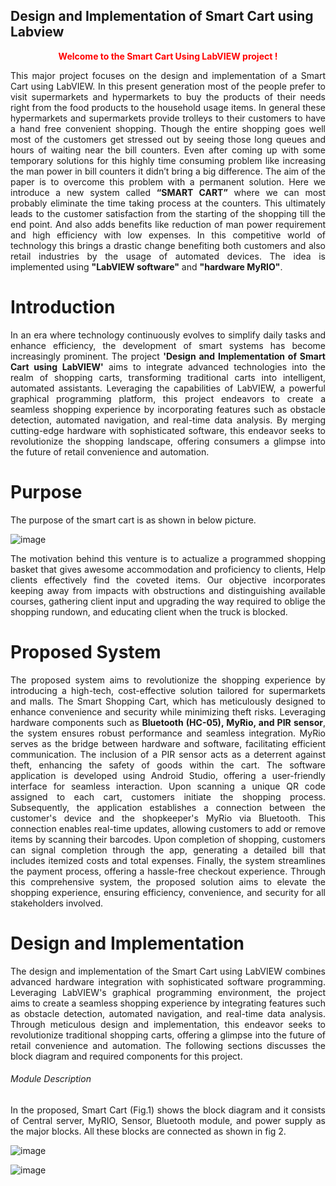 ## Design and Implementation of Smart Cart using Labview 
<p align="center" >
 <b>
  <span style="color:red"> Welcome to the Smart Cart Using LabVIEW project !</span> 
 </b>
 </p>
<p align="justify" >    
This major project focuses on the design and implementation of a Smart Cart using LabVIEW.
In this present generation most of the people prefer to visit supermarkets and hypermarkets to buy the products of their needs right from the food products to the household usage items. In general these hypermarkets and supermarkets provide trolleys to their customers to have a hand free convenient shopping. Though the entire shopping goes well most of the customers get stressed out by seeing those long queues and hours of waiting near the bill counters. Even after coming up with some temporary solutions for this highly time consuming problem like increasing the man power in bill counters it didn’t bring a big difference. The aim of the paper is to overcome this problem with a permanent solution. Here we introduce a new system called <b>“SMART CART”</b> where we can most probably eliminate the time taking process at the counters. This ultimately leads to the customer satisfaction from the starting of the shopping till the end point. And also adds benefits like reduction of man power requirement and high efficiency with low expenses. In this competitive world of technology this brings a drastic change benefiting both customers and also retail industries by the usage of automated devices. The idea is implemented using <b>"LabVIEW software"</b> and <b>"hardware MyRIO"</b>. </p>

 # Introduction
 <p align="justify" >
 In an era where technology continuously evolves to simplify daily tasks and enhance efficiency, the development of smart systems has become increasingly prominent. The project <b>'Design and Implementation of Smart Cart using LabVIEW'</b> aims to integrate advanced technologies into the realm of shopping carts, transforming traditional carts into intelligent, automated assistants. Leveraging the capabilities of LabVIEW, a powerful graphical programming platform, this project endeavors to create a seamless shopping experience by incorporating features such as obstacle detection, automated navigation, and real-time data analysis. By merging cutting-edge hardware with sophisticated software, this endeavor seeks to revolutionize the shopping landscape, offering consumers a glimpse into the future of retail convenience and automation.</p>

# Purpose
The purpose of the smart cart is as shown in below picture.

![image](https://github.com/imsvreddy1998/Design-and-Implementation-of-Smart-Cart-using-Labview/assets/124395648/8090ec69-c3d6-442b-9ec0-5043a6109b26)

<p align="justify" >
The motivation behind this venture is to actualize a programmed shopping basket that gives awesome accommodation and proficiency to clients, Help clients effectively find the coveted items. Our objective incorporates keeping away from impacts with obstructions and distinguishing available courses, gathering client input and upgrading the way required to oblige the shopping rundown, and educating client when the truck is blocked.</p>

# Proposed System
<p align="justify"> 
The proposed system aims to revolutionize the shopping experience by introducing a high-tech, cost-effective solution tailored for supermarkets and malls. The Smart Shopping Cart, which has meticulously designed to enhance convenience and security while minimizing theft risks. Leveraging hardware components such as <b>Bluetooth (HC-05), MyRio, and PIR sensor</b>, the system ensures robust performance and seamless integration. MyRio serves as the bridge between hardware and software, facilitating efficient communication. The inclusion of a PIR sensor acts as a deterrent against theft, enhancing the safety of goods within the cart. The software application is developed using Android Studio, offering a user-friendly interface for seamless interaction. Upon scanning a unique QR code assigned to each cart, customers initiate the shopping process. Subsequently, the application establishes a connection between the customer's device and the shopkeeper's MyRio via Bluetooth. This connection enables real-time updates, allowing customers to add or remove items by scanning their barcodes. Upon completion of shopping, customers can signal completion through the app, generating a detailed bill that includes itemized costs and total expenses. Finally, the system streamlines the payment process, offering a hassle-free checkout experience. Through this comprehensive system, the proposed solution aims to elevate the shopping experience, ensuring efficiency, convenience, and security for all stakeholders involved.</p>

# Design and Implementation
<p align="justify">
The design and implementation of the Smart Cart using LabVIEW combines advanced hardware integration with sophisticated software programming. Leveraging LabVIEW's graphical programming environment, the project aims to create a seamless shopping experience by integrating features such as obstacle detection, automated navigation, and real-time data analysis. Through meticulous design and implementation, this endeavor seeks to revolutionize traditional shopping carts, offering a glimpse into the future of retail convenience and automation. The following sections discusses the block diagram and required components for this project.</p>
                      <h6> Module Description </h6>

<p align="justify">
 In the proposed, Smart Cart (Fig.1) shows the block diagram and it consists of Central server, MyRIO, Sensor, Bluetooth module, and power supply as the major blocks. All these blocks are connected as shown in fig 2. </p>

![image](https://github.com/imsvreddy1998/Design-and-Implementation-of-Smart-Cart-using-Labview/assets/124395648/eef36e47-08a5-4ea5-a163-42bf6fe7f103)

![image](https://github.com/imsvreddy1998/Design-and-Implementation-of-Smart-Cart-using-Labview/assets/124395648/7aa44adf-db56-45b9-9713-cd4f6b955406)



